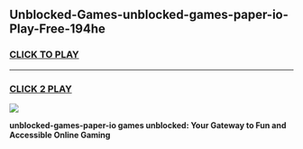 
## Unblocked-Games-unblocked-games-paper-io-Play-Free-194he
<h3>
<a href="https://premium76.site?title=unblocked-games-paper-io&ref=10A">CLICK TO PLAY</a></h3>
<hr>

<h3>
<a href="https://premium76.site?title=unblocked-games-paper-io&ref=10A">CLICK 2 PLAY</a>
  
</h3>

<a href="https://premium76.site?title=unblocked-games-paper-io&ref=10A"><img src="https://clearcache.store/games.png"></a>


**unblocked-games-paper-io games unblocked: Your Gateway to Fun and Accessible Online Gaming**
